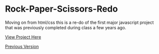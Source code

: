 # Rock-Paper-Scissors-Redo
<p>Moving on from html/css this is a re-do of the first major javascript project that was previously completed during class a few years ago.

<a href="https://bksaechao.github.io/Rock-Paper-Scissors-Redo/">View Project Here

<a href="https://bksaechao.github.io/Rock-Paper-Scissors-JS/">Previous Version